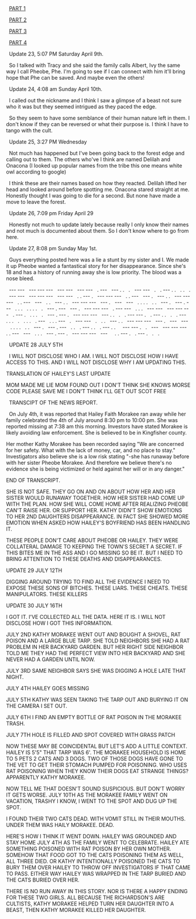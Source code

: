   [PART 1](https://www.reddit.com/r/nosleep/comments/stpt71/i_recently_found_out_why_the_forest_next_to_my/?utm_medium=android_app&utm_source=share)

  [PART 2](https://www.reddit.com/r/nosleep/comments/sz847w/i_recently_found_out_why_the_forest_next_to_my/?utm_medium=android_app&utm_source=share)

  [PART 3](https://www.reddit.com/r/nosleep/comments/tnc7a9/i_recently_found_out_why_the_forest_next_to_my/?utm_medium=android_app&utm_source=share)

  [PART 4](https://www.reddit.com/r/nosleep/comments/u15e15/i_recently_found_out_why_the_forest_next_to_my/?utm_medium=android_app&utm_source=share)

  Update 23, 5:07 PM Saturday April 9th.

  So I talked with Tracy and she said the family calls Albert, Ivy the same way I call Pheobe, Phe. I'm going to see if I can connect with him it'll bring hope that Phe can be saved. And maybe even the others!

  Update 24, 4:08 am Sunday April 10th. 

  I called out the nickname and I think I saw a glimpse of a beast not sure who it was but they seemed intrigued as they paced the edge. 

  So they seem to have some semblance of their human nature left in them. I don't know if they can be reversed or what their purpose is. I think I have to tango with the cult. 

  Update 25, 3:27 PM Wednesday 

  Not much has happened but I've been going back to the forest edge and calling out to them. The others who've I think are named Delilah and Onacona (I looked up popular names from the tribe this one means white owl according to google)

  I think these are their names based on how they reacted. Delilah lifted her head and looked around before spotting me. Onacona stared straight at me. Honestly thought I was going to die for a second. But none have made a move to leave the forest. 

  Update 26, 7:09 pm Friday April 29

  Honestly not much to update lately because really I only know their names and not much is documented about them. So I don't know where to go from here. 

  Update 27, 8:08 pm Sunday May 1st.

  Guys everything posted here was a lie a stunt by my sister and I. We made it up Pheobe wanted a fantastical story for her disappearance. Since she's 18 and has a history of running away she is low priority. The blood was a nose bleed. 

  --- ---   --- --- ---   --- ---
  --- ---   . ---   --- . .   .
  --- ---   .
  . --- . .   . .   .
  --- ---   --- --- ---   --- ---
  . . --- .   --- --- ---   . . ---   --- .   --- . .
  --- --- ---   . . ---   ---
  . . 
  --- . .   --- --- ---   --- .   ---
  ---   . . . .   . .   --- .   --- . ---
  . . .   . . . .   .
  --- . ---   --- .   --- --- ---   . --- ---   . . .
  --- ---   --- --- ---   . --- .   . . .   . 
  --- . --- .   --- --- ---   --- . .   . 
  . --- --- .   . --- . .   .   . ---   . . .   . 
  . . .   . ---   . . . ---   . 
  --- ---   .
  . .
  --- . .   --- --- ---   --- .   ---
  ---   . . . .   . .   --- .   --- . ---
  . .   . --- . .   . --- . .   
  --- --- .   .   ---
  --- --- ---   . . ---   ---
  . . .   --- . --- .   --- --- ---   ---   
  . . --- .   . --- .   .   .

  UPDATE 28 JULY 5TH

  I WILL NOT DISCLOSE WHO I AM. I WILL NOT DISCLOSE HOW I HAVE ACCESS TO THIS. AND I WILL NOT DISCLOSE WHY I AM UPDATING THIS.

  TRANSLATION OF HAILEY'S LAST UPDATE 

  MOM 
  MADE
  ME 
  LIE
  MOM
  FOUND
  OUT
  I
  DON'T 
  THINK 
  SHE
  KNOWS
  MORSE
  CODE
  PLEASE
  SAVE
  ME
  I
  DON'T
  THINK
  I'LL
  GET
  OUT
  SCOT
  FREE

  TRANSCIPT OF THE NEWS REPORT. 

  On July 4th, it was reported that Hailey Faith Morakee ran away while her family celebrated the 4th of July around 8:30 pm to 10:00 pm. She was reported missing at 7:38 am this morning. Investors have stated Morakee is likely avoiding law enforcement. She is believed to be in Kingfisher county. 

  Her mother Kathy Morakee has been recorded saying "We are concerned for her safety. What with the lack of money, car, and no place to stay." Investigators also believe she is a low risk stating "-she has runaway before with her sister Pheobe Morakee. And therefore we believe there's no evidence she is being victimized or held against her will or in any danger."

  END OF TRANSCRIPT. 

  SHE IS NOT SAFE. THEY GO ON AND ON ABOUT HOW HER AND HER SISTER WOULD RUNAWAY TOGETHER. HOW HER SISTER HAD COME UP WITH THE PLAN. HOW SHE WILL COME HOME AFTER REALIZING PHEOBE CAN'T RAISE HER. OR SUPPORT HER. KATHY DIDN'T SHOW EMOTIONS TO HER 2ND DAUGHTERS DISAPPEARANCE. IN FACT SHE SHOWED MORE EMOTION WHEN ASKED HOW HAILEY'S BOYFRIEND HAS BEEN HANDLING IT. 

  THESE PEOPLE DON'T CARE ABOUT PHEOBE OR HAILEY. THEY WERE COLLATERAL DAMAGE TO KEEPING THE TOWN'S SECRET A SECRET. IF THIS BITES ME IN THE ASS AND I GO MISSING SO BE IT. BUT I NEED TO BRING ATTENTION TO THESE DEATHS AND DISAPPEARANCES. 

  UPDATE 29 JULY 12TH

  DIGGING AROUND TRYING TO FIND ALL THE EVIDENCE I NEED TO EXPOSE THESE SONS OF BITCHES. THESE LIARS. THESE CHEATS. THESE MANIPULATORS. THESE KILLERS

  UPDATE 30 JULY 16TH 

  I GOT IT. I'VE COLLECTED ALL THE DATA. HERE IT IS. I WILL NOT DISCLOSE HOW I GOT THIS INFORMATION. 

  JULY 2ND KATHY MORAKEE WENT OUT AND BOUGHT A SHOVEL, RAT POISON AND A LARGE BLUE TARP. SHE TOLD NEIGHBORS SHE HAD A RAT PROBLEM IN HER BACKYARD GARDEN. BUT HER RIGHT SIDE NEIGHBOR TOLD ME THEY HAD THE PERFECT VIEW INTO HER BACKYARD AND SHE NEVER HAD A GARDEN UNTIL NOW. 

  JULY 3RD SAME NEIGHBOR SAYS SHE WAS DIGGING A HOLE LATE THAT NIGHT. 

  JULY 4TH HAILEY GOES MISSING 

  JULY 5TH KATHY WAS SEEN TAKING THE TARP OUT AND BURYING IT ON THE CAMERA I SET OUT. 

  JULY 6TH I FIND AN EMPTY BOTTLE OF RAT POISON IN THE MORAKEE TRASH. 

  JULY 7TH HOLE IS FILLED AND SPOT COVERED WITH GRASS PATCH

  NOW THESE MAY BE COINCIDENTAL BUT LET'S ADD A LITTLE CONTEXT. HAILEY IS 5'5" THAT TARP WAS 6'. THE MORAKEE HOUSEHOLD IS HOME TO 5 PETS 2 CATS AND 3 DOGS. TWO OF THOSE DOGS HAVE GONE TO THE VET TO GET THEIR STOMACH PUMPED FOR POISONING. WHO USES RAT POISONING WHEN THEY KNOW THEIR DOGS EAT STRANGE THINGS? APPARENTLY KATHY MORAKEE. 

  NOW TELL ME THAT DOESN'T SOUND SUSPICIOUS. BUT DON'T WORRY IT GETS WORSE. JULY 10TH AS THE MORAKEE FAMILY WENT ON VACATION, TRASHY I KNOW, I WENT TO THE SPOT AND DUG UP THE SPOT. 

  I FOUND THEIR TWO CATS DEAD. WITH VOMIT STILL IN THEIR MOUTHS. UNDER THEM WAS HAILY MORAKEE. DEAD. 

  HERE'S HOW I THINK IT WENT DOWN. HAILEY WAS GROUNDED AND STAY HOME JULY 4TH AS THE FAMILY WENT TO CELEBRATE. HAILEY ATE SOMETHING POISONED WITH RAT POISON BY HER OWN MOTHER. SOMEHOW THAT FOOD GOT TO THE CATS POISONING THEM AS WELL, ALL THREE DIED. OR KATHY INTENTIONALLY POISONED THE CATS TO BURY THEM OVER HAILEY TO THROW OFF INVESTIGATORS IF THAT CAME TO PASS. EITHER WAY HAILEY WAS WRAPPED IN THE TARP BURIED AND THE CATS BURIED OVER HER. 

  THERE IS NO RUN AWAY IN THIS STORY. NOR IS THERE A HAPPY ENDING FOR THESE TWO GIRLS. ALL BECAUSE THE RICHARDSON'S ARE CULTISTS, KATHY MORAKEE HELPED TURN HER DAUGHTER INTO A BEAST, THEN KATHY MORAKEE KILLED HER DAUGHTER.